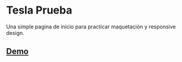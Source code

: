 # Tesla Prueba

Una simple pagina de inicio para practicar maquetación y responsive design.

## [Demo](https://jucegt.github.io/tesla-prueba/)
